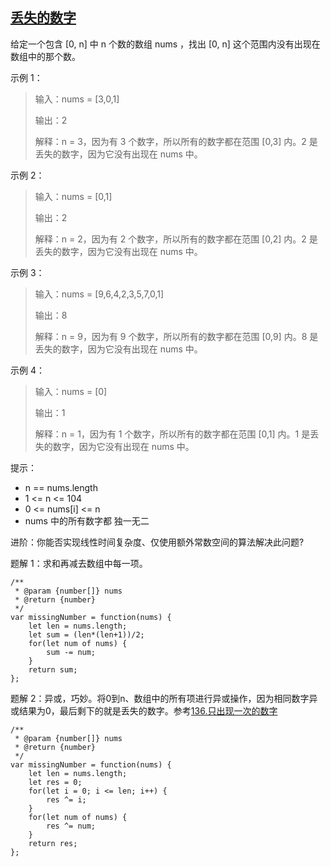 ## [丢失的数字](https://leetcode-cn.com/problems/missing-number/)
给定一个包含 [0, n] 中 n 个数的数组 nums ，找出 [0, n] 这个范围内没有出现在数组中的那个数。

示例 1：

>  输入：nums = [3,0,1]
> 
>  输出：2
> 
>  解释：n = 3，因为有 3 个数字，所以所有的数字都在范围 [0,3] 内。2 是丢失的数字，因为它没有出现在 nums 中。

示例 2：

>  输入：nums = [0,1]
> 
>  输出：2
> 
>  解释：n = 2，因为有 2 个数字，所以所有的数字都在范围 [0,2] 内。2 是丢失的数字，因为它没有出现在 nums 中。

示例 3：

>  输入：nums = [9,6,4,2,3,5,7,0,1]
> 
>  输出：8
> 
>  解释：n = 9，因为有 9 个数字，所以所有的数字都在范围 [0,9] 内。8 是丢失的数字，因为它没有出现在 nums 中。

示例 4：

>  输入：nums = [0]
>  
>  输出：1
> 
>  解释：n = 1，因为有 1 个数字，所以所有的数字都在范围 [0,1] 内。1 是丢失的数字，因为它没有出现在 nums 中。

提示：
+ n == nums.length
+ 1 <= n <= 104
+ 0 <= nums[i] <= n
+ nums 中的所有数字都 独一无二

进阶：你能否实现线性时间复杂度、仅使用额外常数空间的算法解决此问题?

题解 1：求和再减去数组中每一项。
```
/**
 * @param {number[]} nums
 * @return {number}
 */
var missingNumber = function(nums) {
    let len = nums.length;
    let sum = (len*(len+1))/2;
    for(let num of nums) {
        sum -= num;
    }
    return sum;
};
```

题解 2：异或，巧妙。将0到n、数组中的所有项进行异或操作，因为相同数字异或结果为0，最后剩下的就是丢失的数字。参考[136.只出现一次的数字](https://leetcode-cn.com/problems/single-number/)
```
/**
 * @param {number[]} nums
 * @return {number}
 */
var missingNumber = function(nums) {
    let len = nums.length;
    let res = 0;
    for(let i = 0; i <= len; i++) {
        res ^= i;
    }
    for(let num of nums) {
        res ^= num;
    }
    return res;
};
```